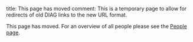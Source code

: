 title: This page has moved
comment: This is a temporary page to allow for redirects of old DIAG links to the new URL format.

This page has moved. For an overview of all people please see the [People page](/people/).

<script type="text/javascript">

var valid_people = {"Bram_van_Ginneken": "bram-van-ginneken","Nico_Karssemeijer": "nico-karssemeijer","Francesco_Ciompi": "francesco-ciompi","Henkjan_Huisman": "henkjan-huisman","Colin_Jacobs": "colin-jacobs","Jeroen_van_der_Laak": "jeroen-van-der-laak","Geert_Litjens": "geert-litjens","Rashindra_Manniesing": "rashindra-manniesing","James_Meakin": "james-meakin","Matthieu_Rutten": "matthieu-rutten","Clarisa_S%C3%A1nchez": "clarisa-sanchez","Cornelia_Schaefer-Prokop": "cornelia-schaefer-prokop","Witali_Aswolinskiy": "witali-aswolinskiy","Thomas_van_den_Heuvel": "thomas-van-den-heuvel","Nikolas_Lessmann": "nikolas-lessmann","Caner_Mercan": "caner-mercan","Nikita_Moriakov": "nikita-moriakov","Keelin_Murphy": "keelin-murphy","Steven_Schalekamp": "steven-schalekamp","Ernst_Scholten": "ernst-scholten","Jonas_Teuwen": "jonas-teuwen","Elke_Loskamp-Huntink": "elke-loskamp-huntink","Rita_Bijlsma": "rita-bijlsma","Merijn_van_Erp": "merijn-van-erp","Paul_Konstantin_Gerke": "paul-konstantin-gerke","Miriam_Groeneveld": "miriam-groeneveld","Sjoerd_Kerkstra": "sjoerd-kerkstra","Sil_van_de_Leemput": "sil-van-de-leemput","Mike_Overkamp": "mike-overkamp","Maud_Wekking": "maud-wekking","Harm_van_Zeeland": "harm-van-zeeland","Alessandro_Ardu": "alessandro-ardu","Maschenka_Balkenhol": "maschenka-balkenhol","P%C3%A9ter_B%C3%A1ndi": "peter-bandi","Thomas_de_Bel": "thomas-de-bel","John-Melle_Bokhorst": "john-melle-bokhorst","Luuk_Boulogne": "luuk-boulogne","Patrick_Brand": "patrick-brand","Wouter_Bulten": "wouter-bulten","Erdi_Calli": "erdi-calli","Oscar_Debats": "oscar-debats","Koen_Dercksen": "koen-dercksen","Miguel_Fernandes": "miguel-fernandes","Daan_Geijs": "daan-geijs","Cristina_Gonzalez_Gonzalo": "cristina-gonzalez-gonzalo","Jasper_van_der_Graaf": "jasper-van-der-graaf","Tariq_Haddad": "tariq-haddad","Ward_Hendrix": "ward-hendrix","Meyke_Hermsen": "meyke-hermsen","Matin_Hosseinzadeh": "matin-hosseinzadeh","Gabriel_Humpire_Mamani": "gabriel-humpire-mamani","Michel_Kok": "michel-kok","Kevin_Koschmieder": "kevin-koschmieder","Kicky_van_Leeuwen": "kicky-van-leeuwen","Bart_Liefers": "bart-liefers","Jasper_Linmans": "jasper-linmans","Esther_Markus-Smeets": "esther-markus-smeets","Midas_Meijs": "midas-meijs","Ajay_Patel": "ajay-patel","Hans_Pinckaers": "hans-pinckaers","Sarah_van_Riel": "sarah-van-riel","Mart_van_Rijthoven": "mart-van-rijthoven","Riccardo_Samperna": "riccardo-samperna","Anton_Schreuder": "anton-schreuder","Cheryl_Sital": "cheryl-sital","Ecem_Sogancioglu": "ecem-sogancioglu","David_Tellez": "david-tellez","Kiran_Vaidhya_Venkadesh": "kiran-vaidhya-venkadesh","Coen_de_Vente": "coen-de-vente","Xie_Weiyi": "xie-weiyi","Gaby_Whitehead": "gaby-whitehead","Bram_de_Wilde": "bram-de-wilde","Ludo_van_Alst": "ludo-van-alst","Niels_van_den_Hork": "niels-van-den-hork","Thijs_van_den_Hout": "thijs-van-den-hout","Jeffrey_Hoven": "jeffrey-hoven","Ruben_Kluge": "ruben-kluge","Chase_Neff": "chase-neff","Martijn_Schilpzand": "martijn-schilpzand","Rens_van_Schouwenburg": "rens-van-schouwenburg","Grzegorz_Chlebus": "grzegorz-chlebus","Nils_Hendrix": "nils-hendrix","Alessa_Hering": "alessa-hering"
}

valid_pub_pages = {"BramvanGinneken": "bram-van-ginneken","NicoKarssemeijer": "nico-karssemeijer","FrancescoCiompi": "francesco-ciompi","HenkjanHuisman": "henkjan-huisman","ColinJacobs": "colin-jacobs","JeroenvanderLaak": "jeroen-van-der-laak","GeertLitjens": "geert-litjens","RashindraManniesing": "rashindra-manniesing","JamesMeakin": "james-meakin","MatthieuRutten": "matthieu-rutten","ClarisaSánchez": "clarisa-sanchez","CorneliaSchaefer-Prokop": "cornelia-schaefer-prokop","WitaliAswolinskiy": "witali-aswolinskiy","ThomasvandenHeuvel": "thomas-van-den-heuvel","NikolasLessmann": "nikolas-lessmann","CanerMercan": "caner-mercan","NikitaMoriakov": "nikita-moriakov","KeelinMurphy": "keelin-murphy","StevenSchalekamp": "steven-schalekamp","ErnstScholten": "ernst-scholten","JonasTeuwen": "jonas-teuwen","ElkeLoskamp-Huntink": "elke-loskamp-huntink","RitaBijlsma": "rita-bijlsma","MerijnvanErp": "merijn-van-erp","PaulKonstantinGerke": "paul-konstantin-gerke","MiriamGroeneveld": "miriam-groeneveld","SjoerdKerkstra": "sjoerd-kerkstra","SilvandeLeemput": "sil-van-de-leemput","MikeOverkamp": "mike-overkamp","MaudWekking": "maud-wekking","HarmvanZeeland": "harm-van-zeeland","AlessandroArdu": "alessandro-ardu","MaschenkaBalkenhol": "maschenka-balkenhol","PéterBándi": "peter-bandi","ThomasdeBel": "thomas-de-bel","John-MelleBokhorst": "john-melle-bokhorst","LuukBoulogne": "luuk-boulogne","PatrickBrand": "patrick-brand","WouterBulten": "wouter-bulten","ErdiCalli": "erdi-calli","OscarDebats": "oscar-debats","KoenDercksen": "koen-dercksen","MiguelFernandes": "miguel-fernandes","DaanGeijs": "daan-geijs","CristinaGonzalezGonzalo": "cristina-gonzalez-gonzalo","JaspervanderGraaf": "jasper-van-der-graaf","TariqHaddad": "tariq-haddad","WardHendrix": "ward-hendrix","MeykeHermsen": "meyke-hermsen","MatinHosseinzadeh": "matin-hosseinzadeh","GabrielHumpireMamani": "gabriel-humpire-mamani","MichelKok": "michel-kok","KevinKoschmieder": "kevin-koschmieder","KickyvanLeeuwen": "kicky-van-leeuwen","BartLiefers": "bart-liefers","JasperLinmans": "jasper-linmans","EstherMarkus-Smeets": "esther-markus-smeets","MidasMeijs": "midas-meijs","AjayPatel": "ajay-patel","HansPinckaers": "hans-pinckaers","SarahvanRiel": "sarah-van-riel","MartvanRijthoven": "mart-van-rijthoven","RiccardoSamperna": "riccardo-samperna","AntonSchreuder": "anton-schreuder","CherylSital": "cheryl-sital","EcemSogancioglu": "ecem-sogancioglu","DavidTellez": "david-tellez","KiranVaidhyaVenkadesh": "kiran-vaidhya-venkadesh","CoendeVente": "coen-de-vente","XieWeiyi": "xie-weiyi","GabyWhitehead": "gaby-whitehead","BramdeWilde": "bram-de-wilde","LudovanAlst": "ludo-van-alst","NielsvandenHork": "niels-van-den-hork","ThijsvandenHout": "thijs-van-den-hout","JeffreyHoven": "jeffrey-hoven","RubenKluge": "ruben-kluge","ChaseNeff": "chase-neff","MartijnSchilpzand": "martijn-schilpzand","RensvanSchouwenburg": "rens-van-schouwenburg","GrzegorzChlebus": "grzegorz-chlebus","NilsHendrix": "nils-hendrix","AlessaHering": "alessa-hering"
}

function getParameterByName(name, url) {
  if (!url) url = window.location.href;
    name = name.replace(/[\[\]]/g, '\\$&');
    var regex = new RegExp('[?&]' + name + '(=([^&#]*)|&|#|$)'),
        results = regex.exec(url);
    if (!results) return null;
    if (!results[2]) return '';
    return decodeURIComponent(results[2].replace(/\+/g, ' '));
}

if(getParameterByName('name') in valid_people) {
    // Redirect to new people page
    window.location.replace('https://' + window.location.hostname + '/people/' + valid_people[getParameterByName('name')])
}

if(getParameterByName('pubname') in valid_pub_pages) {
    // Redirect to new publication page
    window.location.replace('https://' + window.location.hostname + '/publications/' + validvalid_pub_pages_people[getParameterByName('pubname')])
}
</script>